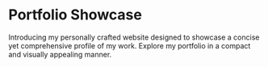# Portfolio Showcase

Introducing my personally crafted website designed to showcase a concise yet comprehensive profile of my work. Explore my portfolio in a compact and visually appealing manner.
